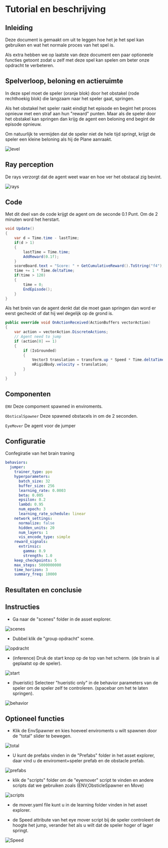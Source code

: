 # Tutorial en beschrijving


## Inleiding

Deze document is gemaakt om uit te leggen hoe het je het spel kan gebruiken en wat het normale proces van het spel is.

Als extra hebben we op laatste van deze document een paar optioneele functies getoont zodat u zelf met deze spel kan spelen om beter onze opdracht te verbeteren.

## Spelverloop, beloning en actieruimte

In deze spel moet de speler (oranje blok) door het obstakel (rode rechthoekig blok) die langzaam naar het speler gaat, springen.

Als het obstakel het speler raakt eindigt het episode en begint het proces opnieuw met een straf aan hun "reward" punten. Maar als de speler door het obstakel kan springen dan krijg de agent een beloning end begint de episode opnieuw.

Om natuurlijk te vermijden dat de speler niet de hele tijd springt, krijgt de speler een kleine beloning als hij de Plane aanraakt.

![level](ReadmeImages/level.jpg)

## Ray perception

De rays verzorgt dat de agent weet waar en hoe ver het obstacal zig bevint.

![rays](ReadmeImages/Rays.jpg)

## Code

Met dit deel van de code krijgt de agent om de seconde 0.1 Punt.
Om de 2 minuten word het herstart.

```csharp
void Update()
{
    var d = Time.time - lastTime;
    if(d > 1)
    {
        lastTime = Time.time;
        AddReward(0.1f);
    }
    scoreBoard.text = "Score: " + GetCumulativeReward().ToString("f4");
    time += 1 * Time.deltaTime;
    if(time > 120)
    {
        time = 0;
        EndEpisode();
    }
}
```

Als het brein van de agent denkt dat die moet gaan springen dan word er eerst gecheckt of dat hij wel degelijk op de grond is.

```csharp
public override void OnActionReceived(ActionBuffers vectorAction)
{
    var action = vectorAction.DiscreteActions;
    // Agent need to jump
    if (action[0] == 1)
    {
        if (IsGrounded)
        {
            Vector3 translation = transform.up * Speed * Time.deltaTime;
            mRigidBody.velocity = translation;
        }
    }
}
```

## Componenten

`ENV` Deze compoment spawned in enviroments.

`ObsticalSpawner` Deze spawned obstacels in om de 2 seconden.

`EyeMover` De agent voor de jumper

## Configuratie

Confegiratie van het brain traning

```yaml
behaviors:
  jumper:
    trainer_type: ppo
    hyperparameters:
      batch_size: 32
      buffer_size: 256
      learning_rate: 0.0003
      beta: 0.005
      epsilon: 0.2
      lambd: 0.95
      num_epoch: 3
      learning_rate_schedule: linear
    network_settings:
      normalize: false
      hidden_units: 20
      num_layers: 1
      vis_encode_type: simple
    reward_signals:
      extrinsic:
        gamma: 0.9
        strength: 1.0
    keep_checkpoints: 5
    max_steps: 5000000000
    time_horizon: 3
    summary_freq: 10000
```

## Resultaten en conclusie



## Instructies

- Ga naar de &quot;scenes&quot; folder in de asset explorer.

![scenes](ReadmeImages/Scenes.jpg)
- Dubbel klik de &quot;group opdracht&quot; scene.

![opdracht](ReadmeImages/Opdracht.jpg)
- (inference) Druk de start knop op de top van het scherm.
(de brain is al geplaatst op de speler).

![start](ReadmeImages/Start.jpg)

- (hueristic) Selecteer "hueristic only" in de behavior parameters van de speler
om de speler zelf te controleren. (spacebar om het te laten springen).

![behavior](ReadmeImages/Behavior.jpg)


## Optioneel functies
- Klik de EnvSpawner en kies hoeveel enviroments u wilt spawnen door de "total" slider te bewegen.

![total](ReadmeImages/TotalSlider.jpg)
- U kunt de prefabs vinden in de "Prefabs" folder in het asset explorer, daar vind u de enviroment+speler prefab en de obstacle prefab.

![prefabs](ReadmeImages/Prefabs.jpg)
- klik de "scripts" folder om de "eyemover" script te vinden en andere scripts dat we gebruiken zoals (ENV,ObsticleSpawner en Move)

![scripts](ReadmeImages/Scripts.jpg)
- de mover.yaml file kunt u in de learning folder vinden in het asset explorer.

- de Speed attribute van het eye mover script bij de speler controleert de hoogte het jump, verander het als u wilt dat de speler hoger of lager springt.

![Speed](ReadmeImages/Speed.jpg)